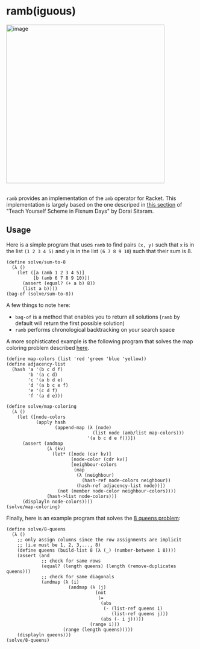 # ramb(iguous)

<img width="420" alt="image" src="https://github.com/user-attachments/assets/0ef01453-cc72-4a4b-b1d1-5ac318d0b342" />
<br/>
<br/>

`ramb` provides an implementation of the `amb` operator for Racket. This implementation is largely based on the one descriped in [this section](https://docs.scheme.org/tyscheme/index-Z-H-16.html#TAG:__tex2page_sec_14.2) of "Teach Yourself Scheme in Fixnum Days" by Dorai Sitaram.

## Usage

Here is a simple program that uses `ramb` to find pairs `(x, y)` such that `x` is in the list `(1 2 3 4 5)` and `y` is in the list `(6 7 8 9 10`) such that their sum is 8.

```racket
(define solve/sum-to-8
  (λ ()
    (let ([a (amb 1 2 3 4 5)]
          [b (amb 6 7 8 9 10)])
      (assert (equal? (+ a b) 8))
      (list a b))))
(bag-of (solve/sum-to-8))
```

A few things to note here:
- `bag-of` is a method that enables you to return all solutions (`ramb` by default will return the first possible solution)
- `ramb` performs chronological backtracking on your search space

A more sophisticated example is the following program that solves the map coloring problem described [here](https://www.metalevel.at/prolog/optimization).
```racket
(define map-colors (list 'red 'green 'blue 'yellow))
(define adjacency-list
  (hash 'a '(b c d f)
        'b '(a c d)
        'c '(a b d e)
        'd '(a b c e f)
        'e '(c d f)
        'f '(a d e)))

(define solve/map-coloring
  (λ ()
    (let ([node-colors
           (apply hash
                  (append-map (λ (node)
                                (list node (amb/list map-colors)))
                              '(a b c d e f)))])
      (assert (andmap
               (λ (kv)
                 (let* ([node (car kv)]
                        [node-color (cdr kv)]
                        [neighbour-colors
                         (map
                          (λ (neighbour)
                            (hash-ref node-colors neighbour))
                          (hash-ref adjacency-list node))])
                   (not (member node-color neighbour-colors)))) 
               (hash->list node-colors)))
      (displayln node-colors))))
(solve/map-coloring)
```

Finally, here is an example program that solves the [8 queens problem](https://en.wikipedia.org/wiki/Eight_queens_puzzle):
```racket
(define solve/8-queens
  (λ ()
    ;; only assign columns since the row assignments are implicit
    ;; (i.e must be 1, 2, 3,..., 8)
    (define queens (build-list 8 (λ (_) (number-between 1 8))))
    (assert (and
             ;; check for same rows
             (equal? (length queens) (length (remove-duplicates queens)))
             ;; check for same diagonals
             (andmap (λ (i)
                       (andmap (λ (j)
                                 (not
                                  (=
                                   (abs
                                    (- (list-ref queens i)
                                       (list-ref queens j)))
                                   (abs (- i j)))))
                               (range i)))
                     (range (length queens)))))
    (displayln queens)))
(solve/8-queens)
```
